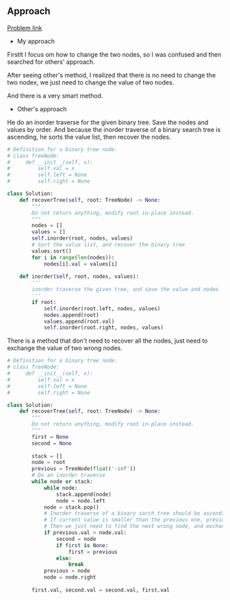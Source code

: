 ## Approach

[Problem link](https://leetcode.com/problems/recover-binary-search-tree/)

- My approach

Firstlt I focus om how to change the two nodes, so I was confused and then searched for others' approach.

After seeing other's method, I realized that there is no need to change the two nodex, we just need to change the value of two nodes.

And there is a very smart method.

- Other's approach

He do an inorder traverse for the given binary tree. Save the nodes and values by order. And because the inorder traverse of a 
binary search tree is ascending, he sorts the value list, then recover the nodes.

```python
# Definition for a binary tree node.
# class TreeNode:
#     def __init__(self, x):
#         self.val = x
#         self.left = None
#         self.right = None

class Solution:
    def recoverTree(self, root: TreeNode) -> None:
        """
        Do not return anything, modify root in-place instead.
        """
        nodes = []
        values = []
        self.inorder(root, nodes, values)
        # Sort the value list, and recover the binary tree
        values.sort()
        for i in range(len(nodes)):
            nodes[i].val = values[i]
        
    def inorder(self, root, nodes, values):
        '''
        inorder traverse the given tree, and save the value and nodes
        '''
        if root:
            self.inorder(root.left, nodes, values)
            nodes.append(root)
            values.append(root.val)
            self.inorder(root.right, nodes, values)
```

There is a method that don't need to recover all the nodes, just need to exchange the value of two wrong nodes.

```python
# Definition for a binary tree node.
# class TreeNode:
#     def __init__(self, x):
#         self.val = x
#         self.left = None
#         self.right = None

class Solution:
    def recoverTree(self, root: TreeNode) -> None:
        """
        Do not return anything, modify root in-place instead.
        """
        first = None
        second = None
        
        stack = []
        node = root
        previous = TreeNode(float('-inf'))
        # Do an inorder traverse
        while node or stack:
            while node:
                stack.append(node)
                node = node.left
            node = stack.pop()
            # Inorder traverse of a binary sarch tree should be ascending
            # If current value is smaller than the previous one, previous node should be the wrong node
            # Then we just need to find the next wrong node, and exchange their values
            if previous.val > node.val:
                second = node
                if first is None:
                    first = previous
                else:
                    break
            previous = node
            node = node.right
        
        first.val, second.val = second.val, first.val
```
